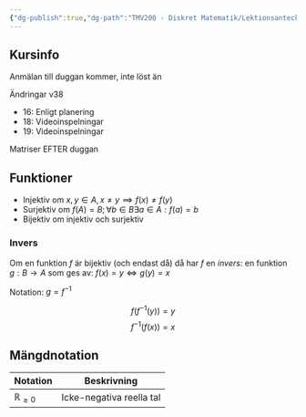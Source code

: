 ```yaml
---
{"dg-publish":true,"dg-path":"TMV200 - Diskret Matematik/Lektionsanteckningar/2024-09-11.md","permalink":"/TMV200 - Diskret Matematik/Lektionsanteckningar/2024-09-11/"}
---
```


## Kursinfo

Anmälan till duggan kommer, inte löst än

Ändringar v38
- 16: Enligt planering
- 18: Videoinspelningar
- 19: Videoinspelningar

Matriser EFTER duggan

## Funktioner

- Injektiv om $x,y\in A,x\neq y\implies f(x)\neq f(y)$
- Surjektiv om $f(A)=B;\forall b\in B\exists a\in A:f(a)=b$
- Bijektiv om injektiv och surjektiv

### Invers

Om en funktion $f$ är bijektiv (och endast då) då har $f$ en *invers*: en funktion $g:B\rightarrow A$ som ges av: $f(x)=y\iff g(y)=x$

Notation: $g=f^{-1}$

$$f(f^{-1}(y))=y$$
$$f^{-1}(f(x))=x$$
## Mängdnotation

| Notation             | Beskrivning              |
| -------------------- | ------------------------ |
| $\mathbb{R}_{\geq0}$ | Icke-negativa reella tal |
